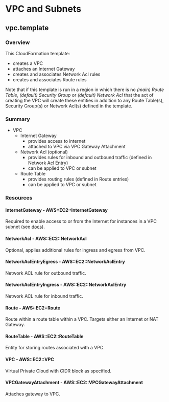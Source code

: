 # VPC and Subnets

## vpc.template

### Overview
This CloudFormation template:
* creates a VPC
* attaches an Internet Gateway
* creates and associates Network Acl rules 
* creates and associates Route rules

Note that if this template is run in a region in which there is no *(main) Route Table*, *(default) Security Group* or
*(default) Network Acl* that the act of creating the VPC will create these entities in addition to any Route Table(s), Security Group(s) or 
Network Acl(s) defined in the template.

### Summary 
* VPC
    * Internet Gateway
        * provides access to internet
        * attached to VPC via VPC Gateway Attachment
    * Network Acl (optional)
        * provides rules for inbound and outbound traffic (defined in Network Acl Entry)
        * can be applied to VPC or subnet
    * Route Table
        * provides routing rules (defined in Route entries)
        * can be applied to VPC or subnet
    
### Resources

#### InternetGateway - AWS::EC2::InternetGateway
Required to enable access to or from the Internet for instances in a VPC subnet 
(see [docs](http://docs.aws.amazon.com/AmazonVPC/latest/UserGuide/VPC_Internet_Gateway.html)).

#### NetworkAcl - AWS::EC2::NetworkAcl
Optional, applies additional rules for ingress and egress from VPC.

#### NetworkAclEntryEgress - AWS::EC2::NetworkAclEntry
Network ACL rule for outbound traffic.

#### NetworkAclEntryIngress - AWS::EC2::NetworkAclEntry
Network ACL rule for inbound traffic.

#### Route - AWS::EC2::Route
Route within a route table within a VPC. Targets either an Internet
or NAT Gateway.

#### RouteTable - AWS::EC2::RouteTable
Entity for storing routes associated with a VPC.

#### VPC - AWS::EC2::VPC
Virtual Private Cloud with CIDR block as specified.

#### VPCGatewayAttachment - AWS::EC2::VPCGatewayAttachment
Attaches gateway to VPC.


